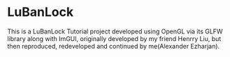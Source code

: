# LuBanLock
This is a LuBanLock Tutorial project developed using OpenGL via its GLFW library along with ImGUI, originally developed by my friend Henrry Liu, but then reproduced, redeveloped and continued by me(Alexander Ezharjan).
